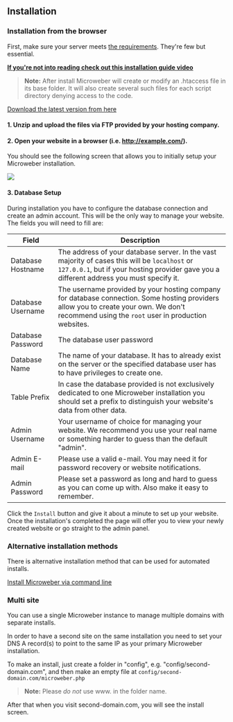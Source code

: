 
## Installation

### Installation from the browser

First, make sure your server meets [the requirements](start.md). They're few but essential.

**[If you're not into reading check out this installation guide video](http://www.youtube.com/watch?v=0zUNF2n3tSo)**

> **Note:** After install Microweber will create or modify an .htaccess file in its base folder. It will also create several such files for each script directory denying access to the code.

[Download the latest version from here](https://microweber.com/download.php)



#### 1. Unzip and upload the files via FTP provided by your hosting company.
#### 2. Open your website in a browser (i.e. http://example.com/).
You should see the following screen that allows you to initially setup your Microweber installation.

![](https://github-camo.global.ssl.fastly.net/7868bd10fb3fee32d2ca0ab286baf898000e96c5/687474703a2f2f6e65772e6d6963726f77656265722e636f6d2f63646e2f646f63732f4d575f53455455505f312e6a7067)


#### 3. Database Setup
During installation you have to configure the database connection and create an admin account. This will be the only way to manage your website. The fields you will need to fill are:

|               Field | Description
|                 --- | ---
|   Database Hostname | The address of your database server. In the vast majority of cases this will be `localhost` or `127.0.0.1`, but if your hosting provider gave you a different address you must specify it.
|   Database Username | The username provided by your hosting company for database connection. Some hosting providers allow you to create your own. We don't recommend using the `root` user in production websites.
|   Database Password | The database user password
|       Database Name | The name of your database. It has to already exist on the server or the specified database user has to have privileges to create one.
|        Table Prefix | In case the database provided is not exclusively dedicated to one Microweber installation you should set a prefix to distinguish your website's data from other data.
|      Admin Username | Your username of choice for managing your website. We recommend you use your real name or something harder to guess than the default "admin".
|        Admin E-mail | Please use a valid e-mail. You may need it for password recovery or website notifications.
|      Admin Password | Please set a password as long and hard to guess as you can come up with. Also make it easy to remember.

Click the `Install` button and give it about a minute to set up your website.
Once the installation's completed the page will offer you to view your newly created website or go straight to the admin panel.


### Alternative installation methods

There is alternative installation method that can be used for automated installs.

[Install Microweber via command line](installation_cli.md "")


<a id="multi-site"></a>
### Multi site 

You can use a single Microweber instance to manage multiple domains with separate installs. 

In order to have a second site on the same installation you need to set your DNS A record(s) to point to the same IP as your primary Microweber installation.

To make an install, just create a folder in "config", e.g. "config/second-domain.com", and then make an empty file at `config/second-domain.com/microweber.php`

> **Note:** Please *do not* use www. in the folder name.


After that when you visit second-domain.com, you will see the install screen.








